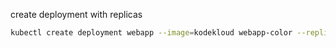 create deployment with replicas

```bash
kubectl create deployment webapp --image=kodekloud webapp-color --replicas=3

```